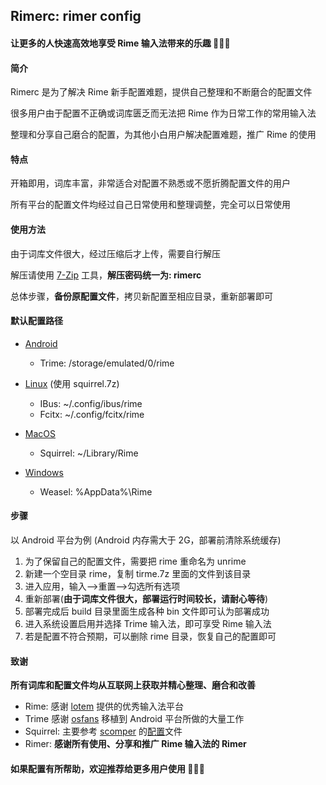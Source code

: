 ## Rimerc: rimer config

#### 让更多的人快速高效地享受 Rime 输入法带来的乐趣 🎉🎉🎉

#### 简介

Rimerc 是为了解决 Rime 新手配置难题，提供自己整理和不断磨合的配置文件

很多用户由于配置不正确或词库匮乏而无法把 Rime 作为日常工作的常用输入法

整理和分享自己磨合的配置，为其他小白用户解决配置难题，推广 Rime 的使用

#### 特点

开箱即用，词库丰富，非常适合对配置不熟悉或不愿折腾配置文件的用户

所有平台的配置文件均经过自己日常使用和整理调整，完全可以日常使用

#### 使用方法

由于词库文件很大，经过压缩后才上传，需要自行解压

解压请使用 [7-Zip](https://www.7-zip.org/) 工具，**解压密码统一为: rimerc**

总体步骤，**备份原配置文件**，拷贝新配置至相应目录，重新部署即可

#### 默认配置路径

- [Android](https://github.com/osfans/trime)
  - Trime: /storage/emulated/0/rime

- [Linux](https://github.com/rime/ibus-rime) (使用 squirrel.7z)

  - IBus: ~/.config/ibus/rime
  - Fcitx: ~/.config/fcitx/rime

- [MacOS](https://github.com/rime/squirrel)

  - Squirrel: ~/Library/Rime

- [Windows](https://github.com/rime/weasel)

  - Weasel: %AppData%\Rime

#### 步骤

以 Android 平台为例 (Android 内存需大于 2G，部署前清除系统缓存)

1. 为了保留自己的配置文件，需要把 rime 重命名为 unrime
2. 新建一个空目录 rime，复制 tirme.7z 里面的文件到该目录
3. 进入应用，输入-->重置-->勾选所有选项
4. 重新部署(**由于词库文件很大，部署运行时间较长，请耐心等待**)
5. 部署完成后 build 目录里面生成各种 bin 文件即可认为部署成功
6. 进入系统设置启用并选择 Trime 输入法，即可享受 Rime 输入法
7. 若是配置不符合预期，可以删除 rime 目录，恢复自己的配置即可

#### 致谢

**所有词库和配置文件均从互联网上获取并精心整理、磨合和改善**
- Rime: 感谢 [lotem](https://github.com/lotem) 提供的优秀输入法平台
- Trime 感谢 [osfans](https://github.com/osfans) 移植到 Android 平台所做的大量工作
- Squirrel: 主要参考 [scomper](https://github.com/scomper) 的[配置](https://github.com/scomper/Rime)文件 
- Rimer: **感谢所有使用、分享和推广 Rime 输入法的 Rimer**

#### 如果配置有所帮助，欢迎推荐给更多用户使用 🥳🥳🥳

